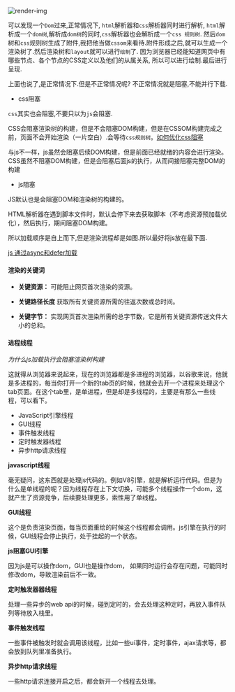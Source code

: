 ![render-img](http://taligarsiel.com/Projects/webkitflow.png)

可以发现一个`Dom`过来,正常情况下, `html`解析器和`css`解析器同时进行解析, `html`解析成一个`dom树`,解析成`dom树`的同时,`css`解析器也会解析成一个`css 规则树`.
然后`dom`树和`css`规则树生成了附件,我把他当做`cssom`来看待.附件形成之后,就可以生成一个渲染树了.然后渲染树和`layout`就可以进行`绘制`了.
因为浏览器已经能知道网页中有哪些节点、各个节点的CSS定义以及他们的从属关系, 所以可以进行绘制.最后进行呈现.

上面也说了,是正常情况下.但是不正常情况呢?
不正常情况就是阻塞,不能并行下载.

- css阻塞

`css`其实也会阻塞,不要只以为`js`会阻塞.

CSS会阻塞渲染树的构建，但是不会阻塞DOM构建，但是在CSSOM构建完成之前，页面不会开始渲染（一片空白）.会等待`css规则树`。[如何优化css阻塞](https://github.com/xiaohesong/TIL/blob/master/front-end/javascript/performance/blocking-css.md)

与js不一样，js虽然会阻塞后续DOM构建，但是前面已经就绪的内容会进行渲染。CSS虽然不阻塞DOM构建，但是会阻塞后面js的执行，从而间接阻塞完整DOM的构建

- js阻塞

JS默认也是会阻塞DOM和渲染树的构建的。

HTML解析器在遇到脚本文件时，默认会停下来去获取脚本（不考虑资源预加载优化），然后执行，期间阻塞DOM构建。

所以加载顺序是自上而下,但是渲染流程却是如图.所以最好将js放在最下面.

[js 通过async和defer加载](https://github.com/xiaohesong/TIL/blob/master/front-end/javascript/events/%E9%A1%B5%E9%9D%A2%E7%94%9F%E5%91%BD%E5%91%A8%E6%9C%9F.md#domcontentloaded-and-scripts)

#### 渲染的关键词
- **关键资源：** 可能阻止网页首次渲染的资源。

- **关键路径长度** 获取所有关键资源所需的往返次数或总时间。

- **关键字节：**  实现网页首次渲染所需的总字节数，它是所有关键资源传送文件大小的总和。

#### 进程线程

*为什么js加载执行会阻塞渲染树构建*

这就得从浏览器来说起来，现在的浏览器都是多进程的浏览器，以谷歌来说，他就是多进程的，每当你打开一个新的tab页的时候，他就会去开一个进程来处理这个tab页面。在这个tab里，是单进程，但是却是多线程的，主要是有那么一些线程，可以看下。

- JavaScript引擎线程
- GUI线程
- 事件触发线程
- 定时触发器线程
- 异步http请求线程

**javascript线程**

毫无疑问，这东西就是处理js代码的。例如V8引擎，就是解析运行代码。但是为什么是单线程的呢？因为线程存在上下文切换，可能多个线程操作一个dom，这就产生了资源竞争，后续要处理更多，索性用了单线程。

**GUI线程**

这个是负责渲染页面，每当页面重绘的时候这个线程都会调用。js引擎在执行的时候，GUI线程会停止执行，处于挂起的一个状态。

**js阻塞GUI引擎**

因为js是可以操作dom，GUI也是操作dom， 如果同时运行会存在问题，可能同时修改dom，导致渲染前后不一致。

**定时触发器器线程**

处理一些异步的web api的时候，碰到定时的，会去处理这种定时，再放入事件队列等待放入栈里。

**事件触发线程**

一些事件被触发时就会调用该线程，比如一些ui事件，定时事件，ajax请求等，都会放到队列里准备执行。

**异步http请求线程**

一些http请求连接开启之后，都会新开一个线程去处理。
